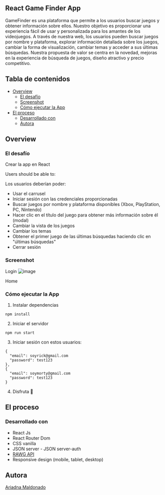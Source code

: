 ## React Game Finder App

GameFinder es una plataforma que permite a los usuarios buscar juegos y obtener información sobre ellos. Nuestro objetivo es proporcionar una experiencia fácil de usar y personalizada para los amantes de los videojuegos. A través de nuestra web, los usuarios pueden buscar juegos por nombre y plataforma, explorar información detallada sobre los juegos, cambiar la forma de visualización, cambiar temas y acceder a sus últimas búsquedas. Nuestra propuesta de valor se centra en la novedad, mejoras en la experiencia de búsqueda de juegos, diseño atractivo y precio competitivo.

## Tabla de contenidos

- [Overview](#overview)
  - [El desafío](#el-desafio)
  - [Screenshot](#screenshot)
  - [Cómo ejecutar la App](#como-ejecutar-la-app)
- [El proceso](#el-proceso)
  - [Desarrollado con](#desarrollado-con)
  - [Autora](#autora)

## Overview

### El desafío

Crear la app en React

Users should be able to:

Los usuarios deberían poder:

- Usar el carrusel
- Iniciar sesión con las credenciales proporcionadas
- Buscar juegos por nombre y plataforma disponibles (Xbox, PlayStation, PC, Nintendo)
- Hacer clic en el título del juego para obtener más información sobre él (modal)
- Cambiar la vista de los juegos
- Cambiar los temas
- Obtener el primer juego de las últimas búsquedas haciendo clic en "últimas búsquedas"
- Cerrar sesión

### Screenshot

Login
![image](https://user-images.githubusercontent.com/115493411/199963516-21b74955-66ae-4af5-87c6-04f34cdef664.png)

Home

### Cómo ejecutar la App

1. Instalar dependencias

```
npm install
```

2. Iniciar el servidor

```
npm run start
```

3. Iniciar sesión con estos usuarios:

```
{
  "email": soyrick@gmail.com
  "password": test123
},
{
  "email": soymorty@gmail.com
  "password": test123
}

```

4. Disfruta 🚀

## El proceso

### Desarrollado con

- React Js
- React Router Dom
- CSS vanilla
- JSON server - JSON server-auth
- [RAWG API](https://rawg.io/apidocs)
- Responsive design (mobile, tablet, desktop)

## Autora

[Ariadna Maldonado](https://github.com/Amaldonado7)
